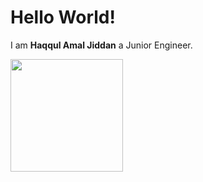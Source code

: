 # Hello World!

I am **Haqqul Amal Jiddan** a Junior Engineer.<br>

<p align="left">
<a href="https://github.com/haqqulamal">
  <img height="180em" src="https://github-readme-stats-eight-theta.vercel.app/api?username=penuliscode&show_icons=true&theme=algolia&include_all_commits=true&count_private=true"/>
</a>
</p>
